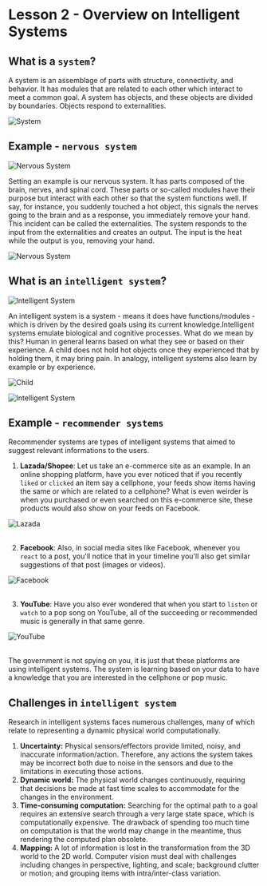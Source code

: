 # Lesson 2 - Overview on Intelligent Systems
## What is a ```system```?
A system is an assemblage of parts with structure, connectivity, and behavior. It has modules that are related to each other which interact to meet a common goal. A system has objects, and these objects are divided by boundaries. Objects respond to externalities.

![System](system.png "System")


## Example - ```nervous system```
![Nervous System](nervous-system.jpg "Nervous System")

Setting an example is our nervous system. It has parts composed of the brain, nerves, and spinal cord. These parts or so-called modules have their purpose but interact with each other so that the system functions well. If say, for instance, you suddenly touched a hot object, this signals the nerves going to the brain and as a response, you immediately remove your hand. This incident can be called the externalities. The system responds to the input from the externalities and creates an output. The input is the heat while the output is you, removing your hand.

![Nervous System](nervous-system.png "Nervous System")


## What is an ```intelligent system```?
![Intelligent System](intelligent-system.png "Intelligent System")

An intelligent system is a system - means it does have functions/modules - which is driven by the desired goals using its current knowledge.Intelligent systems emulate biological and cognitive processes. What do we mean by this? Human in general learns based on what they see or based on their experience. A child does not hold hot objects once they experienced that by holding them, it may bring pain. In analogy, intelligent systems also learn by example or by experience. 

![Child](child.png "Child")

![Intelligent System](intel-sys.png "Intelligent System")


## Example - ```recommender systems```
Recommender systems are types of intelligent systems that aimed to suggest relevant informations to the users.
1. **Lazada/Shopee**: Let us take an e-commerce site as an example. In an online shopping platform, have you ever noticed that if you recently `liked` or `clicked` an item say a cellphone, your feeds show items having the same or which are related to a cellphone? What is even weirder is when you purchased or even searched on this e-commerce site, these products would also show on your feeds on Facebook. 

![Lazada](laz.png "Lazada")
<br><br>

2. **Facebook**: Also, in social media sites like Facebook, whenever you `react` to a post, you'll notice that in your timeline you'll also get similar suggestions of that post (images or videos).
   
![Facebook](fb.png "Facebook")
<br><br>

3. **YouTube**: Have you also ever wondered that when you start to `listen` or `watch` to a pop song on YouTube, all of the succeeding or recommended music is generally in that same genre.
   
![YouTube](yt.png "YouTube")
<br><br>

The government is not spying on you, it is just that these platforms are using intelligent systems. The system is learning based on your data to have a knowledge that you are interested in the cellphone or pop music.

## Challenges in ```intelligent system```
Research in intelligent systems faces numerous challenges, many of which relate to representing a dynamic physical world computationally.

1.	**Uncertainty:** Physical sensors/effectors provide limited, noisy, and inaccurate information/action. Therefore, any actions the system takes may be incorrect both due to noise in the sensors and due to the limitations in executing those actions.
2.	**Dynamic world:** The physical world changes continuously, requiring that decisions be made at fast time scales to accommodate for the changes in the environment.
3.	**Time-consuming computation:** Searching for the optimal path to a goal requires an extensive search through a very large state space, which is computationally expensive. The drawback of spending too much time on computation is that the world may change in the meantime, thus rendering the computed plan obsolete.
4.	**Mapping:** A lot of information is lost in the transformation from the 3D world to the 2D world. Computer vision must deal with challenges including changes in perspective, lighting, and scale; background clutter or motion; and grouping items with intra/inter-class variation.
